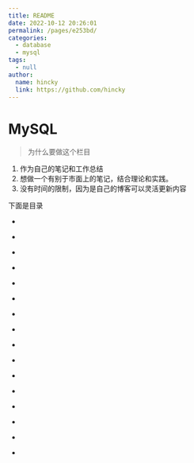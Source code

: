 ```yaml
---
title: README
date: 2022-10-12 20:26:01
permalink: /pages/e253bd/
categories: 
  - database
  - mysql
tags: 
  - null
author: 
  name: hincky
  link: https://github.com/hincky
---
```

# MySQL

> 为什么要做这个栏目

1. 作为自己的笔记和工作总结
2. 想做一个有别于市面上的笔记，结合理论和实践。
3. 没有时间的限制，因为是自己的博客可以灵活更新内容

下面是目录

- []()
- []()
- []()
- []()
- []()

- []()
- []()
- []()
- []()
- []()
- []()


- []()
- []()
- []()
- []()
- []()